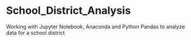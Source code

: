 # School_District_Analysis
Working with Jupyter Notebook, Anaconda and Python Pandas to analyze data for a school district
